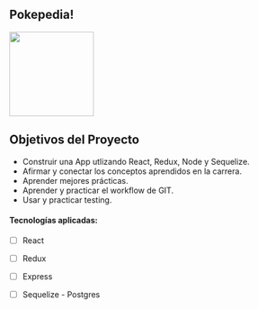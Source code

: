 
## Pokepedia!

<p align="left">
  <img height="150" src="https://i.imgur.com/Au6NVhR.png" />
</p>

## Objetivos del Proyecto

- Construir una App utlizando React, Redux, Node y Sequelize.
- Afirmar y conectar los conceptos aprendidos en la carrera.
- Aprender mejores prácticas.
- Aprender y practicar el workflow de GIT.
- Usar y practicar testing.

#### Tecnologías aplicadas:
- [ ] React
- [ ] Redux
- [ ] Express
- [ ] Sequelize - Postgres

